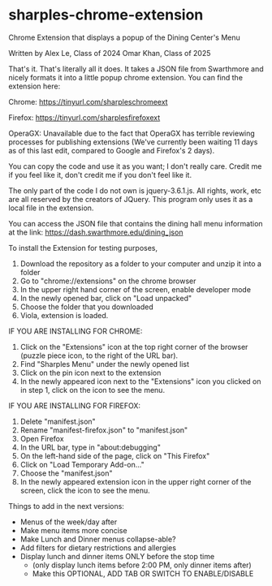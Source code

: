 # sharples-chrome-extension
Chrome Extension that displays a popup of the Dining Center's Menu

Written by Alex Le, Class of 2024
Omar Khan, Class of 2025

That's it. That's literally all it does. 
It takes a JSON file from Swarthmore and nicely formats it
into a little popup chrome extension. You can find the 
extension here:

Chrome: https://tinyurl.com/sharpleschromeext

Firefox: https://tinyurl.com/sharplesfirefoxext

OperaGX: Unavailable due to the fact that OperaGX has terrible reviewing 
processes for publishing extensions (We've currently been waiting 11 days as of
this last edit, compared to Google and Firefox's 2 days).

You can copy the code and use it as you want; I don't really
care. Credit me if you feel like it, don't credit me if you
don't feel like it.

The only part of the code I do not own is jquery-3.6.1.js.
All rights, work, etc are all reserved by the creators of
JQuery. This program only uses it as a local file in the
extension.

You can access the JSON file that contains the dining hall
menu information at the link:
https://dash.swarthmore.edu/dining_json

To install the Extension for testing purposes,
1) Download the repository as a folder to your computer and
unzip it into a folder
2) Go to "chrome://extensions" on the chrome browser
3) In the upper right hand corner of the screen, enable
developer mode
4) In the newly opened bar, click on "Load unpacked"
5) Choose the folder that you downloaded 
6) Viola, extension is loaded.

IF YOU ARE INSTALLING FOR CHROME:
1) Click on the "Extensions" icon at the top right corner of 
the browser (puzzle piece icon, to the right of the URL bar).
2) Find "Sharples Menu" under the newly opened list
3) Click on the pin icon next to the extension
4) In the newly appeared icon next to the "Extensions" icon 
you clicked on in step 1, click on the icon to see the menu.

IF YOU ARE INSTALLING FOR FIREFOX:
1) Delete "manifest.json"
2) Rename "manifest-firefox.json" to "manifest.json"
3) Open Firefox
4) In the URL bar, type in "about:debugging"
5) On the left-hand side of the page, click on "This Firefox"
6) Click on "Load Temporary Add-on..."
7) Choose the "manifest.json"
8) In the newly appeared extension icon in the upper right
corner of the screen, click the icon to see the menu.


Things to add in the next versions:
 - Menus of the week/day after
 - Make menu items more concise
 - Make Lunch and Dinner menus collapse-able?
 - Add filters for dietary restrictions and allergies
 - Display lunch and dinner items ONLY before the stop time 
    - (only display lunch items before 2:00 PM, only dinner items after)
    - Make this OPTIONAL, ADD TAB OR SWITCH TO ENABLE/DISABLE
